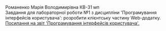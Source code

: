 Романенко Марія Володимирівна КВ-31 мп <br>
Завдання для лабораторної роботи №1 з дисципліни 'Програмування інтерфейсів користувача': розробити клієнтську частину Web-додатку. <a href="https://docs.google.com/document/d/1lY-YOSzesd_XoVmbEe0OmAoBvycoJhIS_bcYYexTvGA/edit?hl=ru">Посилання на звіт 'Програмування інтерфейсів користувача'.</a>
